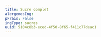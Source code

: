 ```yaml
---
title: Sucre complet
alergenesIng:
pFrais: False
ingType: sucres
uuid: 5104c8b3-eced-4f50-8f65-f411c77deac1
---
```


